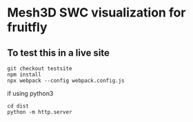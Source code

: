 # Mesh3D SWC visualization for fruitfly


## To test this in a live site
```
git checkout testsite
npm install
npx webpack --config webpack.config.js
```

if using python3
```
cd dist
python -m http.server
```
